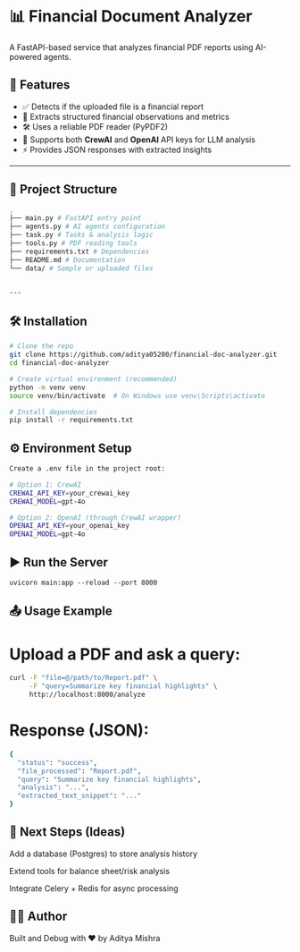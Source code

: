 # 📊 Financial Document Analyzer  

A FastAPI-based service that analyzes financial PDF reports using AI-powered agents.  

## 🚀 Features  
- ✅ Detects if the uploaded file is a financial report  
- 📑 Extracts structured financial observations and metrics  
- 🛠️ Uses a reliable PDF reader (PyPDF2)  
- 🔑 Supports both **CrewAI** and **OpenAI** API keys for LLM analysis  
- ⚡ Provides JSON responses with extracted insights  

---

## 📂 Project Structure  
```bash
.
├── main.py # FastAPI entry point
├── agents.py # AI agents configuration
├── task.py # Tasks & analysis logic
├── tools.py # PDF reading tools
├── requirements.txt # Dependencies
├── README.md # Documentation
└── data/ # Sample or uploaded files


---
```
## 🛠️ Installation  

```bash
# Clone the repo
git clone https://github.com/aditya05200/financial-doc-analyzer.git
cd financial-doc-analyzer

# Create virtual environment (recommended)
python -m venv venv
source venv/bin/activate  # On Windows use venv\Scripts\activate

# Install dependencies
pip install -r requirements.txt

```
## ⚙️ Environment Setup
```bash
Create a .env file in the project root:

# Option 1: CrewAI
CREWAI_API_KEY=your_crewai_key
CREWAI_MODEL=gpt-4o

# Option 2: OpenAI (through CrewAI wrapper)
OPENAI_API_KEY=your_openai_key
OPENAI_MODEL=gpt-4o
```

## ▶️ Run the Server
```bah
uvicorn main:app --reload --port 8000
```

## 📤 Usage Example

# Upload a PDF and ask a query:
```bash
curl -F "file=@/path/to/Report.pdf" \
     -F "query=Summarize key financial highlights" \
     http://localhost:8000/analyze
```

# Response (JSON):
```bash
{
  "status": "success",
  "file_processed": "Report.pdf",
  "query": "Summarize key financial highlights",
  "analysis": "...",
  "extracted_text_snippet": "..."
}

```

## 📌 Next Steps (Ideas)

Add a database (Postgres) to store analysis history

Extend tools for balance sheet/risk analysis

Integrate Celery + Redis for async processing

## 🧑‍💻 Author

Built and Debug with ❤️ by Aditya Mishra



